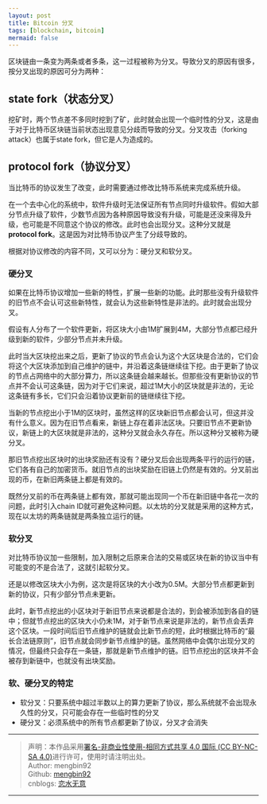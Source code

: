 ```yaml
---
layout: post
title: Bitcoin 分叉
tags: [blockchain, bitcoin]
mermaid: false
---  
```


区块链由一条变为两条或者多条，这一过程被称为分叉。导致分叉的原因有很多，按分叉出现的原因可分为两种：  

## state fork（状态分叉）  

挖矿时，两个节点差不多同时挖到了矿，此时就会出现一个临时性的分叉，这是由于对于比特币区块链当前状态出现意见分歧而导致的分叉。分叉攻击（forking attack）也属于state fork，但它是人为造成的。  

## protocol fork（协议分叉）  

当比特币的协议发生了改变，此时需要通过修改比特币系统来完成系统升级。  

在一个去中心化的系统中，软件升级时无法保证所有节点同时升级软件。假如大部分节点升级了软件，少数节点因为各种原因导致没有升级，可能是还没来得及升级，也可能是不同意这个协议的修改。此时也会出现分叉。这种分叉就是**protocol fork**。这是因为对比特币协议产生了分歧导致的。  

根据对协议修改的内容不同，又可以分为：硬分叉和软分叉。  

### 硬分叉  

如果在比特币协议增加一些新的特性，扩展一些新的功能。此时那些没有升级软件的旧节点不会认可这些新特性，就会认为这些新特性是非法的。此时就会出现分叉。  

假设有人分布了一个软件更新，将区块大小由1M扩展到4M，大部分节点都已经升级到新的软件，少部分节点并未升级。  

此时当大区块挖出来之后，更新了协议的节点会认为这个大区块是合法的，它们会将这个大区块添加到自己维护的链中，并沿着这条链继续往下挖。由于更新了协议的节点占网络中的大部分算力，所以这条链会越来越长。但那些没有更新协议的节点并不会认可这条链，因为对于它们来说，超过1M大小的区块就是非法的，无论这条链有多长，它们只会沿着协议更新前的链继续往下挖。  

当新的节点挖出小于1M的区块时，虽然这样的区块新旧节点都会认可，但这并没有什么意义。因为在旧节点看来，新链上存在着非法区块。只要旧节点不更新协议，新链上的大区块就是非法的，这种分叉就会永久存在。所以这种分叉被称为硬分叉。  

那旧节点挖出区块时的出块奖励还有没有？硬分叉后会出现两条平行的运行的链，它们各有自己的加密货币。就旧节点的出块奖励在旧链上仍然是有效的。分叉前出现的币，在新旧两条链上都是有效的。  

既然分叉前的币在两条链上都有效，那就可能出现同一个币在新旧链中各花一次的问题，此时引入chain ID就可避免这种问题。以太坊的分叉就是采用的这种方式，现在以太坊的两条链就是两条独立运行的链。

### 软分叉  

对比特币协议加一些限制，加入限制之后原来合法的交易或区块在新的协议当中有可能变的不是合法了，这就引起软分叉。  

还是以修改区块大小为例，这次是将区块的大小改为0.5M。大部分节点都更新到新的协议，只有少部分节点未更新。  

此时，新节点挖出的小区块对于新旧节点来说都是合法的，到会被添加到各自的链中；但就节点挖出的区块大小仍未1M，对于新节点来说是非法的，新节点会丢弃这个区块。一段时间后旧节点维护的链就会比新节点的短，此时根据比特币的“最长合法链原则”，旧节点就会同步新节点维护的链。虽然网络中会偶尔出现分叉的情况，但最终只会存在一条链，那就是新节点维护的链。旧节点挖出的区块并不会被存到新链中，也就没有出块奖励。  

### 软、硬分叉的特定  

- 软分叉：只要系统中超过半数以上的算力更新了协议，那么系统就不会出现永久性的分叉，只可能会存在一些临时性的分叉
- 硬分叉：必须系统中的所有节点都更新了协议，分叉才会消失

---

> 声明：本作品采用[署名-非商业性使用-相同方式共享 4.0 国际 (CC BY-NC-SA 4.0)](https://creativecommons.org/licenses/by-nc-sa/4.0/deed.zh)进行许可，使用时请注明出处。  
> Author: mengbin92  
> Github: [mengbin92](https://mengbin92.github.io/)  
> cnblogs: [恋水无意](https://www.cnblogs.com/lianshuiwuyi/)  

---
